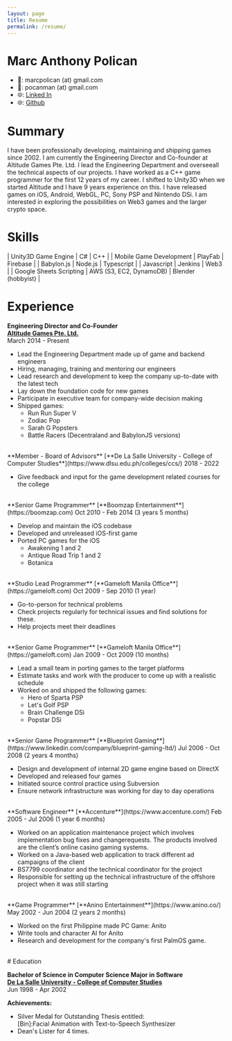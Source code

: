 ```yaml
---
layout: page
title: Resume
permalink: /resume/
---
```


# Marc Anthony Polican

- 📧: marcpolican (at) gmail.com
- 📧: pocanman (at) gmail.com
- 🌐: [Linked In](https://linkedin.com/in/marc-anthony-polican)
- 🌐: [Github](https://github.com/marcpolican)

# Summary
I have been professionally developing, maintaining and shipping games since 2002. I am currently the Engineering Director and Co-founder at Altitude Games Pte. Ltd. I lead the Engineering Department and overseeall the technical aspects of our projects. I have worked as a C++ game programmer for the first 12 years of my career. I shifted to Unity3D when we started Altitude and I have 9 years experience on this. I have released games on iOS, Android, WebGL, PC, Sony PSP and Nintendo DSi. I am interested in exploring the possibilities on Web3 games and the larger crypto space.

# Skills

| Unity3D Game Engine | C# | C++ |
| Mobile Game Development | PlayFab | Firebase |
| Babylon.js | Node.js | Typescript | 
| Javascript | Jenkins | Web3 | 
| Google Sheets Scripting | AWS (S3, EC2, DynamoDB) | Blender (hobbyist) |

# Experience

**Engineering Director and Co-Founder**  
[**Altitude Games Pte. Ltd.**](https://altitude-games.com/)  
March 2014 - Present

- Lead the Engineering Department made up of game and backend engineers
- Hiring, managing, training and mentoring our engineers
- Lead research and development to keep the company up-to-date with the latest tech
- Lay down the foundation code for new games
- Participate in executive team for company-wide decision making
- Shipped games:
	- Run Run Super V
	- Zodiac Pop
	- Sarah G Popsters
	- Battle Racers (Decentraland and BabylonJS versions)
	
<br>
**Member - Board of Advisors**  
[**De La Salle University - College of Computer Studies**](https://www.dlsu.edu.ph/colleges/ccs/)  
2018 - 2022

- Give feedback and input for the game development related courses for the college


<br>
**Senior Game Programmer**  
[**Boomzap Entertainment**](https://boomzap.com)  
Oct 2010 - Feb 2014 (3 years 5 months)

- Develop and maintain the iOS codebase
- Developed and unreleased iOS-first game
- Ported PC games for the iOS
	- Awakening 1 and 2
	- Antique Road Trip 1 and 2
	- Botanica

<br>
**Studio Lead Programmer**  
[**Gameloft Manila Office**](https://gameloft.com)  
Oct 2009 - Sep 2010 (1 year)

- Go-to-person for technical problems
- Check projects regularly for technical issues and find solutions for these.
- Help projects meet their deadlines

<br>
**Senior Game Programmer**  
[**Gameloft Manila Office**](https://gameloft.com)  
Jan 2009 - Oct 2009 (10 months)

- Lead a small team in porting games to the target platforms
- Estimate tasks and work with the producer to come up with a realistic schedule
- Worked on and shipped the following games:
	- Hero of Sparta PSP
	- Let's Golf PSP
	- Brain Challenge DSi
	- Popstar DSi

<br>
**Senior Game Programmer**  
[**Blueprint Gaming**](https://www.linkedin.com/company/blueprint-gaming-ltd/)  
Jul 2006 - Oct 2008 (2 years 4 months)

- Design and development of internal 2D game engine based on DirectX
- Developed and released four games
- Initiated source control practice using Subversion
- Ensure network infrastructure was working for day to day operations

<br>
**Software Engineer**  
[**Accenture**](https://www.accenture.com/)  
Feb 2005 - Jul 2006 (1 year 6 months)

- Worked on an application maintenance project which involves implementation bug fixes and changerequests. The products involved are the client’s online casino gaming systems.
- Worked on a Java-based web application to track different ad campaigns of the client
- BS7799 coordinator and the technical coordinator for the project
- Responsible for setting up the technical infrastructure of the offshore project when it was still starting

<br>
**Game Programmer**  
[**Anino Entertainment**](https://www.anino.co/)  
May 2002 - Jun 2004 (2 years 2 months)

- Worked on the first Philippine made PC Game: Anito
- Write tools and character AI for Anito
- Research and development for the company's first PalmOS game.

<br>
# Education

**Bachelor of Science in Computer Science Major in Software**  
[**De La Salle University - College of Computer Studies**](https://www.dlsu.edu.ph/colleges/ccs/)  
Jun 1998 - Apr 2002

**Achievements:**  

- Silver Medal for Outstanding Thesis entitled:  
[Bin]:Facial Animation with Text-to-Speech Synthesizer
- Dean's Lister for 4 times.

